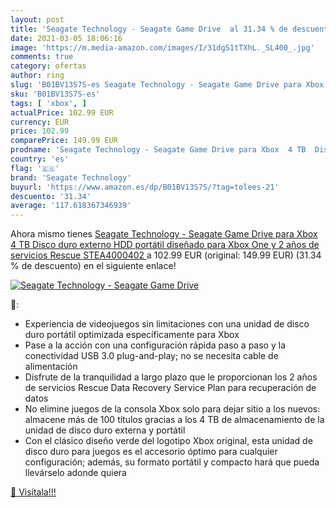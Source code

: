 ```yaml
---
layout: post
title: 'Seagate Technology - Seagate Game Drive  al 31.34 % de descuento'
date: 2021-03-05 18:06:16
image: 'https://m.media-amazon.com/images/I/31dgS1tTXhL._SL400_.jpg'
comments: true
category: ofertas
author: ring
slug: 'B01BV13S7S-es Seagate Technology - Seagate Game Drive para Xbox 4 TB...'
sku: 'B01BV13S7S-es'
tags: [ 'xbox', ]
actualPrice: 102.99 EUR
currency: EUR
price: 102.99
comparePrice: 149.99 EUR
prodname: 'Seagate Technology - Seagate Game Drive para Xbox  4 TB  Disco duro externo  HDD portátil  diseñado para Xbox One  y 2 años de servicios Rescue  STEA4000402 '
country: 'es'
flag: '🇪🇸'
brand: 'Seagate Technology'
buyurl: 'https://www.amazon.es/dp/B01BV13S7S/?tag=tolees-21'
descuento: '31.34'
average: '117.618367346939'
---
```


Ahora mismo tienes [Seagate Technology - Seagate Game Drive para Xbox  4 TB  Disco duro externo  HDD portátil  diseñado para Xbox One  y 2 años de servicios Rescue  STEA4000402 ](https://www.amazon.es/dp/B01BV13S7S/?tag=tolees-21) a 102.99 EUR (original: 149.99 EUR) (31.34 %  de descuento) en el siguiente enlace!

[![Seagate Technology - Seagate Game Drive ](https://m.media-amazon.com/images/I/31dgS1tTXhL._SL400_.jpg)](https://www.amazon.es/dp/B01BV13S7S/?tag=tolees-21)

🔎:

- Experiencia de videojuegos sin limitaciones con una unidad de disco duro portátil optimizada específicamente para Xbox
- Pase a la acción con una configuración rápida paso a paso y la conectividad USB 3.0 plug-and-play; no se necesita cable de alimentación
- Disfrute de la tranquilidad a largo plazo que le proporcionan los 2 años de servicios Rescue Data Recovery Service Plan para recuperación de datos
- No elimine juegos de la consola Xbox solo para dejar sitio a los nuevos: almacene más de 100 títulos gracias a los 4 TB de almacenamiento de la unidad de disco duro externa y portátil
- Con el clásico diseño verde del logotipo Xbox original, esta unidad de disco duro para juegos es el accesorio óptimo para cualquier configuración; además, su formato portátil y compacto hará que pueda llevárselo adonde quiera

[🛒 Visítala!!!](https://www.amazon.es/dp/B01BV13S7S/?tag=tolees-21)
